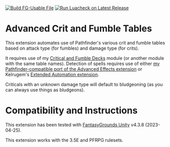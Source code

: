 [![Build FG-Usable File](https://github.com/bmos/FG-PFRPG-Auto-Crit-and-Fumble/actions/workflows/create-ext.yml/badge.svg)](https://github.com/bmos/FG-PFRPG-Auto-Crit-and-Fumble/actions/workflows/create-ext.yml) [![Run Luacheck on Latest Release](https://github.com/bmos/FG-PFRPG-Auto-Crit-and-Fumble/actions/workflows/luacheck.yml/badge.svg)](https://github.com/bmos/FG-PFRPG-Auto-Crit-and-Fumble/actions/workflows/luacheck.yml)

# Advanced Crit and Fumble Tables
This extension automates use of Pathfinder's various crit and fumble tables based on attack type (for fumbles) and damage type (for crits).

It requires use of my [Critical and Fumble Decks](https://github.com/FG-Unofficial-Developers-Guild/FG-PFRPG-Critical-and-Fumble-Deck) module (or another module with the same table names). Detection of spells requires use of either [my Pathfinder-compatible port of the Advanced Effects extension](https://github.com/FG-Unofficial-Developers-Guild/FG-PFRPG-Advanced-Effects) or Kelrugem's [Extended Automation extension](https://github.com/FG-Unofficial-Developers-Guild/Extended-automation-and-overlays).

Criticals with an unknown damage type will default to bludgeoning (as you can always use things as bludgeons).

# Compatibility and Instructions
This extension has been tested with [FantasyGrounds Unity](https://www.fantasygrounds.com/home/FantasyGroundsUnity.php) v4.3.8 (2023-04-25).

This extension works with the 3.5E and PFRPG rulesets.
